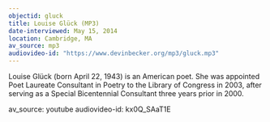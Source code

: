 ```yaml
---
objectid: gluck
title: Louise Glück (MP3)
date-interviewed: May 15, 2014
location: Cambridge, MA
av_source: mp3
audiovideo-id: "https://www.devinbecker.org/mp3/gluck.mp3"
---
```


Louise Glück (born April 22, 1943) is an American poet. She was appointed Poet Laureate Consultant in Poetry to the Library of Congress in 2003, after serving as a Special Bicentennial Consultant three years prior in 2000.

av_source: youtube
audiovideo-id: kx0Q_SAaT1E